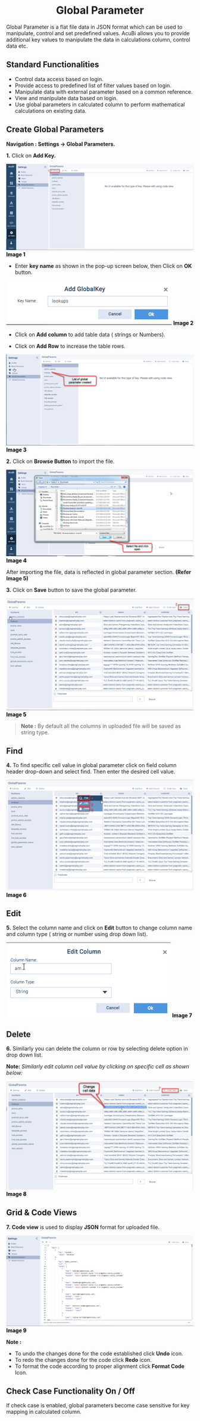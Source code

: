 


<h1><center> Global Parameter</center></h1>

Global Parameter is a flat file data in JSON format which can be used to manipulate, control and set predefined values. AcuBi allows you to provide additional key values to manipulate the data in calculations column, control data etc.

## Standard Functionalities

-   Control data access based on login.
-   Provide access to predefined list of filter values based on login.
-   Manipulate data with external parameter based on a common reference.
-   View and manipulate data based on login.
-   Use global parameters in calculated column to perform mathematical calculations on existing data.

## Create Global Parameters

<b>Navigation : Settings → Global Parameters.</b>

<b>1.</b>  Click on  <b>Add Key.</b>

![enter image description here](https://raw.githubusercontent.com/sv18042016/fp1/46f96dc3b59ecd850ed2e7bfd6bbc0e114adc902/images/New_version5/TD_Gobal_Parameter_Image1.png)
 <b><font color = "black">Image 1</font></b>

-   Enter  <b>key name</b>  as shown in the pop-up screen below, then Click on  <b>OK</b>  button.

![enter image description here](https://raw.githubusercontent.com/sv18042016/fp1/cff8a30a919544c66b3de1e567ed807c04e49ace/images/New_version5/TD_Gobal_Parameter_Image14.png)
 <b><font color = "black">Image 2</font></b>

-   Click on  <b>Add column</b>  to add table data ( strings or Numbers).
    
-   Click on  <b>Add Row</b>  to increase the table rows.

   ![enter image description here](https://raw.githubusercontent.com/sv18042016/fp1/cff8a30a919544c66b3de1e567ed807c04e49ace/images/New_version5/TD_Gobal_Parameter_Image6.png)
 <b><font color = "black">Image 3</font></b>

<b>2.</b>  Click on <b>Browse Button</b> to import the file.

![enter image description here](https://raw.githubusercontent.com/sv18042016/fp1/74c4003c8e1e7bdf8c8b99468ba07dcfaf0596a8/images/New_version5/TD_Gobal_Parameter_Image4.png)
 <b><font color = "black">Image 4</font></b>

After importing the file, data is reflected in global parameter section. <b>(Refer Image 5)</b>

<b>3.</b>  Click on  <b>Save</b>  button to save the global parameter.

![enter image description here](https://raw.githubusercontent.com/sv18042016/fp1/8b7bd890c01292d127bb19bab0e64287df164c35/images/New_version5/TD_Gobal_Parameter_Image9.png)
 <b><font color = "black">Image 5</font></b>

> <b>Note :</b>  By default all the columns in uploaded file will be saved as string type.

## Find

<b>4.</b> To find specific cell value in global parameter click on field column header drop-down and select find. Then enter the desired cell value.

![enter image description here](https://raw.githubusercontent.com/sv18042016/fp1/8b7bd890c01292d127bb19bab0e64287df164c35/images/New_version5/TD_Gobal_Parameter_Image10.png)
 <b><font color = "black">Image 6</font></b>

## Edit

<b>5.</b>  Select the column name and click on  <b>Edit</b>  button to change column name and column type ( string or number using drop down list).

![enter image description here](https://raw.githubusercontent.com/sv18042016/fp1/855ff834d3525786d6a8240825f529a25d6c95f2/images/New_version5/TD_Gobal_Parameter_Image11.png)
 <b><font color = "black">Image 7</font></b>


## Delete

<b>6.</b>   Similarly you can delete the column or row by selecting delete option in drop down list.

<b> Note:</b> <i>Similarly edit column cell value by clicking on specific cell as shown below:</i>

![enter image description here](https://raw.githubusercontent.com/sv18042016/fp1/6d8887dfd4a991b567c8c23b558446081c24e50f/images/New_version5/TD_Gobal_Parameter_Image12.png)
 <b><font color = "black">Image 8</font></b>


## Grid & Code Views

<b>7.</b> <b>Code view</b> is used to display <b>JSON</b> format for uploaded file.

![enter image description here](https://raw.githubusercontent.com/sv18042016/fp1/30d986cd1364cb534c9f670a6b1f2947c2d39d40/images/New_version5/TD_Gobal_Parameter_Image13.png)
 <b><font color = "black">Image 9</font></b>

<b>Note :</b>
-   To undo the changes done for the code established click  <b>Undo</b>  icon.
-   To redo the changes done for the code click  <b>Redo</b>  icon.
-   To format the code according to proper alignment click <b>Format Code</b>  Icon.

## Check Case Functionality On / Off

If check case is enabled, global parameters become case sensitive for key mapping in calculated column.
<!--stackedit_data:
eyJoaXN0b3J5IjpbNTcwMzQzNjYzLC0xOTUxNTM0NzAyLDE1NT
kyMTc1OTksLTQ0NTU3ODcwMCwtOTMxODczNTM4LC0zMjMyNTkx
MDYsLTgzNjQyMzQyNywtMTAwNzkzNzU5NywyMDY5NTc2NzIxLD
czMjI2NjkxMywxMjg1OTg0MDI3LDkzMzg0MjY1LDQ1NjQ1MjUw
NiwtMjAyOTgzNTYwNCwtMTE4MDAzNzgyOF19
-->